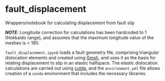 # fault_displacement
Wrappers/notebook for calculating displacement from fault slip

***NOTE***: Longitude correction for calculations has been hardcoded to 1 (Hokkaido range), and assumes that the maximum longitude value of the meshes is < 180.

`fault_displacement.ipynb` loads a fault geometry file, comprising triangular dislocation elements and created using [Gmsh](https://gmsh.info), and uses it as the basis for relating displacement to slip in an elastic halfspace. The elastic dislocation calculations are carried out using [cutde](https://github.com/tbenthompson/cutde), and the `environment.yml` file allows creation of a `conda` environment that includes the necessary libraries. 

